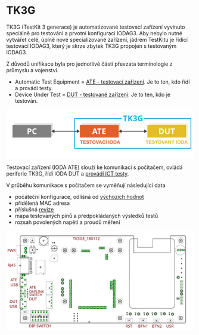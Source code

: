 # TK3G

TK3G \(TestKit 3 generace\) je automatizované testovací zařízení vyvinuto speciálně pro testování a prvotní konfiguraci IODAG3. Aby nebylo nutné vytvářet celé, úplně nové specializované zařízení, jádrem TestKitu je řídicí testovací IODAG3, který je skrze zbytek TK3G propojen s testovaným IODAG3.

Z důvodů unifikace byla pro jednotlivé části převzata terminologie z průmyslu a vojenství.

* Automatic Test Equipment = [ATE - testovací zařízení](https://en.wikipedia.org/wiki/Automatic_test_equipment). Je to ten, kdo řídí a provádí testy.
* Device Under Test = [DUT - testované zařízení](https://en.wikipedia.org/wiki/Device_under_test). Je to ten, kdo je testován.

![](../../../../.gitbook/assets/tk3g-schema-b.jpg)

Testovací zařízení \(IODA ATE\) slouží ke komunikaci s počítačem, ovládá periferie TK3G, řídí IODA DUT a [provádí ICT testy](https://en.wikipedia.org/wiki/In-circuit_test).

V průběhu komunikace s počítačem se vyměňují následující data

* počáteční konfigurace, odlišná od [výchozích hodnot](../../../sprava-a-diagnostika/bootloader/vychozi-hodnoty.md)
* přidělená MAC adresa
* příslušná [revize](../../../sprava-a-diagnostika/identifikace-zarizeni.md#revize)
* mapa testovaných pinů a předpokládaných výsledků testů
* rozsah povolených napětí a proudů měření

![](../../../../.gitbook/assets/garfield_layout.svg)

